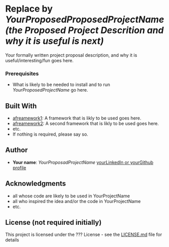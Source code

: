# Replace by *YourProposedProposedProjectName (the Proposed Project Descrition and why it is useful is next)*

Your formally written project proposal description, and why it is useful/interesting/fun goes here.

### Prerequisites

- What is likely to be needed to install and to run *YourProposedProjectName* go here.

## Built With

- [afreamework1](http://www.aframework1.io/): A framework that is likly to be used goes here.
- [afreamework2](http://www.aframework2.io/): A second framework that is likly to be used goes here.
- etc.
- If nothing is required, please say so.

## Author

- **Your name**: *YourProposadProjectName* [yourLinkedIn or yourGithub profile](https://adrress)

## Acknowledgments

- all whose code are likely to be used in YourProjectName
- all who inspired the idea and/or the code in YourProjectName
- etc.

## License (not required initially)

This project is licensed under the ??? License - see the [LICENSE.md](LICENSE.md) file for details
